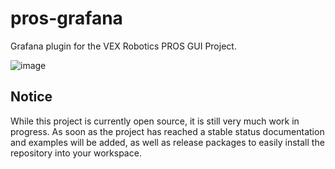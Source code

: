 # pros-grafana
Grafana plugin for the VEX Robotics PROS GUI Project. 

![image](https://user-images.githubusercontent.com/50118124/130684955-c0ffd8f8-f8b8-4173-aae3-c3896474055f.png)


## Notice
While this project is currently open source, it is still very much work in progress. As soon as the project has reached a stable status documentation and examples will be added, as well as release packages to easily install the repository into your workspace. 
